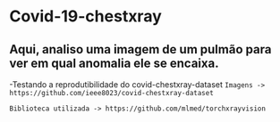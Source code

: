 # Covid-19-chestxray

## Aqui, analiso uma imagem de um pulmão para ver em qual anomalia ele se encaixa.
-Testando a reprodutibilidade do covid-chestxray-dataset
`Imagens -> 
https://github.com/ieee8023/covid-chestxray-dataset `


`Biblioteca utilizada ->
https://github.com/mlmed/torchxrayvision`
